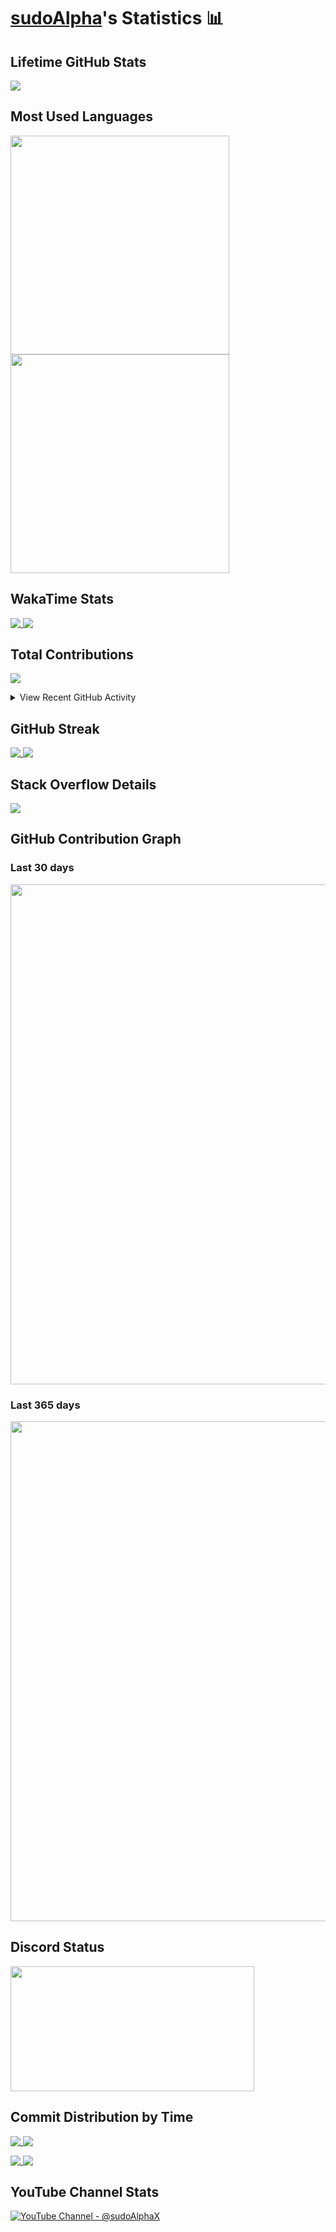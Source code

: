 # [sudoAlpha](https://github.com/sudoAlphaX)'s Statistics 📊

## Lifetime GitHub Stats

<p>
  <a href = "https://github.com/sudoAlphaX">
    <picture>
      <source media="(prefers-color-scheme: dark)" srcset="https://github-readme-stats.vercel.app/api?username=sudoAlphaX&show_icons=true&theme=github_dark&hide_border=false&include_all_commits=true&rank_icon=percentile&number_format=long&show=reviews,discussions_started,discussions_answered,prs_merged,prs_merged_percentage">
      <source media="(prefers-color-scheme: light)" srcset="https://github-readme-stats.vercel.app/api?username=sudoAlphaX&show_icons=true&theme=vue&hide_border=false&include_all_commits=true&rank_icon=percentile&number_format=long&show=reviews,discussions_started,discussions_answered,prs_merged,prs_merged_percentage">
      <img align="top" src="https://github-readme-stats.vercel.app/api?username=sudoAlphaX&show_icons=true&theme=vue&hide_border=false&include_all_commits=true&rank_icon=percentile&number_format=long&show=reviews,discussions_started,discussions_answered,prs_merged,prs_merged_percentage">
    </picture>
  </a>
</p>

## Most Used Languages

<p>
  <a href = "https://github.com/sudoAlphaX">
    <picture>
      <source media="(prefers-color-scheme: dark)" srcset="https://github-readme-stats.vercel.app/api/top-langs/?username=sudoalphax&custom_title=Alpha&apos;s%20Most%20Used%20Languages&layout=normal&langs_count=10&theme=github_dark&card_width=300">
      <source media="(prefers-color-scheme: light)" srcset="https://github-readme-stats.vercel.app/api/top-langs/?username=sudoalphax&custom_title=Alpha&apos;s%20Most%20Used%20Languages&layout=normal&langs_count=10&theme=vue&card_width=300">
      <img align="top" height="350" src="https://github-readme-stats.vercel.app/api/top-langs/?username=sudoalphax&custom_title=Alpha&apos;s%20Most%20Used%20Languages&layout=normal&langs_count=10&theme=vue&card_width=300">
    </picture>
  </a>

  <a href = "https://github.com/sudoAlphaX">
    <picture>
      <source media="(prefers-color-scheme: dark)" srcset="https://github-readme-stats.vercel.app/api/top-langs/?username=sudoalphax&custom_title=Alpha&apos;s%20Most%20Used%20Languages&layout=donut-vertical&langs_count=10&theme=github_dark">
      <source media="(prefers-color-scheme: light)" srcset="https://github-readme-stats.vercel.app/api/top-langs/?username=sudoalphax&custom_title=Alpha&apos;s%20Most%20Used%20Languages&layout=donut-vertical&langs_count=10&theme=vue">
      <img align="top" height="350" src="https://github-readme-stats.vercel.app/api/top-langs/?username=sudoalphax&custom_title=Alpha&apos;s%20Most%20Used%20Languages&layout=donut-vertical&langs_count=10&theme=vue" >
    </picture>
  </a>
</p>


## WakaTime Stats

<p>
  <a href = "https://wakatime.com/@sudoAlphaX">
    <picture>
      <source media="(prefers-color-scheme: dark)" srcset="https://github-readme-stats.vercel.app/api/wakatime?username=sudoAlphaX&theme=github_dark&custom_title=Alpha&apos;s%20WakaTime%20Stats&layout=default&langs_count=10">
      <source media="(prefers-color-scheme: light)" srcset="https://github-readme-stats.vercel.app/api/wakatime?username=sudoAlphaX&theme=vue&custom_title=Alpha&apos;s%20Wakatime%20Stats&layout=default%display_format=time&langs_count=10">
      <img align="top" src="https://github-readme-stats.vercel.app/api/wakatime?username=sudoAlphaX&theme=vue&custom_title=Alpha&apos;s%20Wakatime%20Stats&layout=default%display_format=time&langs_count=10">
    </picture>
  </a>

  <a href = "https://wakatime.com/@sudoAlphaX">
    <picture>
      <source media="(prefers-color-scheme: dark)" srcset="https://github-readme-stats.vercel.app/api/wakatime?username=sudoAlphaX&theme=github_dark&custom_title=Alpha&apos;s%20WakaTime%20Stats&layout=compact&display_format=percent&langs_count=10">
      <source media="(prefers-color-scheme: light)" srcset="https://github-readme-stats.vercel.app/api/wakatime?username=sudoAlphaX&theme=vue&custom_title=Alpha&apos;s%20WakaTime%20Stats&layout=compact&display_format=percent&langs_count=10">
      <img align="top" src="https://github-readme-stats.vercel.app/api/wakatime?username=sudoAlphaX&theme=vue&custom_title=Alpha&apos;s%20WakaTime%20Stats&layout=compact&display_format=percent&langs_count=10">
    </picture>
  </a>
</p>


## Total Contributions

<p>
  <a href = "https://github.com/sudoAlphaX">
    <picture>
      <source media="(prefers-color-scheme: dark)" srcset="https://streak-stats.demolab.com?user=sudoAlphaX&theme=github-dark-blue&date_format=j%20M%5B%20Y%5D&card_width=300&hide_current_streak=true&hide_longest_streak=true">
      <source media="(prefers-color-scheme: light)" srcset="https://streak-stats.demolab.com?user=sudoAlphaX&theme=vue&date_format=j%20M%5B%20Y%5D&card_width=300&hide_current_streak=true&hide_longest_streak=true">
      <img align="top" src="https://streak-stats.demolab.com?user=sudoAlphaX&theme=vue&date_format=j%20M%5B%20Y%5D&card_width=300&hide_current_streak=true&hide_longest_streak=true">
    </picture>
  </a>
</p>

<details>

  <summary>View Recent GitHub Activity</summary>

<!--START_SECTION:activity-->
1. ❗ Opened issue [#1507](https://github.com/KRTirtho/spotube/issues/1507) in [KRTirtho/spotube](https://github.com/KRTirtho/spotube)
2. 💪 Opened PR [#122](https://github.com/AckslD/nvim-neoclip.lua/pull/122) in [AckslD/nvim-neoclip.lua](https://github.com/AckslD/nvim-neoclip.lua)
3. ❗ Opened issue [#3235](https://github.com/Alexays/Waybar/issues/3235) in [Alexays/Waybar](https://github.com/Alexays/Waybar)
4. 💪 Opened PR [#1](https://github.com/BoopyTheFox/hyprpaper-gen/pull/1) in [BoopyTheFox/hyprpaper-gen](https://github.com/BoopyTheFox/hyprpaper-gen)
5. 💪 Opened PR [#168](https://github.com/adi1090x/rofi/pull/168) in [adi1090x/rofi](https://github.com/adi1090x/rofi)
6. 💪 Opened PR [#2](https://github.com/sudoAlphaX/noise-play-camera-access/pull/2) in [sudoAlphaX/noise-play-camera-access](https://github.com/sudoAlphaX/noise-play-camera-access)
7. 🗣 Commented on [#1](https://github.com/sudoAlphaX/noise-play-camera-access/issues/1#issuecomment-1923539526) in [sudoAlphaX/noise-play-camera-access](https://github.com/sudoAlphaX/noise-play-camera-access)
8. 🔒 Closed issue [#1](https://github.com/sudoAlphaX/noise-play-camera-access/issues/1) in [sudoAlphaX/noise-play-camera-access](https://github.com/sudoAlphaX/noise-play-camera-access)
9. 🎉 Merged PR [#26](https://github.com/sudoAlphaX/instagram-redact/pull/26) in [sudoAlphaX/instagram-redact](https://github.com/sudoAlphaX/instagram-redact)
10. 💪 Opened PR [#26](https://github.com/sudoAlphaX/instagram-redact/pull/26) in [sudoAlphaX/instagram-redact](https://github.com/sudoAlphaX/instagram-redact)
11. 💪 Opened PR [#667](https://github.com/DarkFlippers/unleashed-firmware/pull/667) in [DarkFlippers/unleashed-firmware](https://github.com/DarkFlippers/unleashed-firmware)
12. 💪 Opened PR [#9](https://github.com/sudoAlphaX/sudoAlphaX/pull/9) in [sudoAlphaX/sudoAlphaX](https://github.com/sudoAlphaX/sudoAlphaX)
13. 🎉 Merged PR [#24](https://github.com/sudoAlphaX/instagram-redact/pull/24) in [sudoAlphaX/instagram-redact](https://github.com/sudoAlphaX/instagram-redact)
14. 💪 Opened PR [#24](https://github.com/sudoAlphaX/instagram-redact/pull/24) in [sudoAlphaX/instagram-redact](https://github.com/sudoAlphaX/instagram-redact)
15. ❌ Closed PR [#7](https://github.com/sudoAlphaX/sudoAlphaX/pull/7) in [sudoAlphaX/sudoAlphaX](https://github.com/sudoAlphaX/sudoAlphaX)
16. 💪 Opened PR [#7](https://github.com/sudoAlphaX/sudoAlphaX/pull/7) in [sudoAlphaX/sudoAlphaX](https://github.com/sudoAlphaX/sudoAlphaX)
17. 🎉 Merged PR [#6](https://github.com/sudoAlphaX/sudoAlphaX/pull/6) in [sudoAlphaX/sudoAlphaX](https://github.com/sudoAlphaX/sudoAlphaX)
18. 💪 Opened PR [#6](https://github.com/sudoAlphaX/sudoAlphaX/pull/6) in [sudoAlphaX/sudoAlphaX](https://github.com/sudoAlphaX/sudoAlphaX)
19. 🎉 Merged PR [#5](https://github.com/sudoAlphaX/sudoAlphaX/pull/5) in [sudoAlphaX/sudoAlphaX](https://github.com/sudoAlphaX/sudoAlphaX)
20. 💪 Opened PR [#5](https://github.com/sudoAlphaX/sudoAlphaX/pull/5) in [sudoAlphaX/sudoAlphaX](https://github.com/sudoAlphaX/sudoAlphaX)
<!--END_SECTION:activity-->


</details>


## GitHub Streak

<p>
  <a href = "https://github.com/sudoAlphaX">
    <picture>
      <source media="(prefers-color-scheme: dark)" srcset="https://streak-stats.demolab.com?user=sudoAlphaX&theme=github-dark-blue&date_format=j%20M%5B%20Y%5D&hide_total_contributions=true&mode=daily&card_width=300">
      <source media="(prefers-color-scheme: light)" srcset="https://streak-stats.demolab.com?user=sudoAlphaX&theme=vue&date_format=j%20M%5B%20Y%5D&hide_total_contributions=true&mode=daily&card_width=300">
      <img align="top" src="https://streak-stats.demolab.com?user=sudoAlphaX&theme=vue&date_format=j%20M%5B%20Y%5D&hide_total_contributions=true&mode=daily&card_width=300">
    </picture>
  </a>

  <a href = "https://github.com/sudoAlphaX">
    <picture>
      <source media="(prefers-color-scheme: dark)" srcset="https://streak-stats.demolab.com?user=sudoAlphaX&theme=github-dark-blue&date_format=j%20M%5B%20Y%5D&hide_total_contributions=true&mode=weekly&card_width=300">
      <source media="(prefers-color-scheme: light)" srcset="https://streak-stats.demolab.com?user=sudoAlphaX&theme=vue&date_format=j%20M%5B%20Y%5D&hide_total_contributions=true&mode=weekly&card_width=300">
      <img align="top" src="https://streak-stats.demolab.com?user=sudoAlphaX&theme=vue&date_format=j%20M%5B%20Y%5D&hide_total_contributions=true&mode=weekly&card_width=300">
    </picture>
  </a>
</p>


## Stack Overflow Details

<p>
  <a href = "https://stackoverflow.com/users/13303636">
    <picture>
      <source media="(prefers-color-scheme: dark)" srcset="https://stackoverflow-readme-profile.johannchopin.fr/profile/13303636?theme=dark&website=true&location=true">
      <source media="(prefers-color-scheme: light)" srcset="https://stackoverflow-readme-profile.johannchopin.fr/profile/13303636?theme=default&website=true&location=true">
      <img align="top" src="https://stackoverflow-readme-profile.johannchopin.fr/profile/13303636?theme=default&website=true&location=true">
    </picture>
  </a>
</p>


## GitHub Contribution Graph

### Last 30 days

<p>
  <a href = "https://github.com/sudoAlphaX">
    <picture>
      <source media="(prefers-color-scheme: dark)" srcset="https://github-readme-activity-graph.vercel.app/graph?username=sudoalphax&theme=github-dark&area=true&radius=4.5">
      <source media="(prefers-color-scheme: light)" srcset="https://github-readme-activity-graph.vercel.app/graph?username=sudoalphax&theme=github-light&area=true&radius=4.5">
      <img align="top" width="800" src="https://github-readme-activity-graph.vercel.app/graph?username=sudoAlphaX&theme=github-light&area=true&radius=4.5">
    </picture>
  </a>
</p>

### Last 365 days

<p>
  <a href = "https://github.com/sudoAlphaX">
    <picture>
      <source media="(prefers-color-scheme: dark)" srcset="https://github-profile-summary-cards.vercel.app/api/cards/profile-details?username=sudoAlphaX&theme=transparent">
      <source media="(prefers-color-scheme: light)" srcset="https://github-profile-summary-cards.vercel.app/api/cards/profile-details?username=sudoAlphaX&theme=vue">
      <img align="top" width="800" src="https://github-profile-summary-cards.vercel.app/api/cards/profile-details?username=sudoalphax&theme=vue">
    </picture>
  </a>
</p>

## Discord Status

<p>
  <a href = "https://discord.com/users/705624271308849224">
    <picture>
      <source media="(prefers-color-scheme: dark)" srcset="https://lanyard.cnrad.dev/api/705624271308849224?theme=dark&bg=0d1117&showDisplayName=true&hideBadges=false&animated=true&borderRadius=4.5px&idleMessage=Currently%20sudoAlphing...">
      <source media="(prefers-color-scheme: light)" srcset="https://lanyard.cnrad.dev/api/705624271308849224?theme=light&bg=ffffff&showDisplayName=D&hideBadges=false&animated=true&borderRadius=4.5px&idleMessage=Currently%20sudoAlphing...">
      <img align="top" height="200" width="390" src="https://lanyard.cnrad.dev/api/705624271308849224?theme=light&bg=ffffff&showDisplayName=D&hideBadges=false&animated=true&borderRadius=4.5px&idleMessage=Currently%20sudoAlphing...">
    </picture>
  </a>
</p>


## Commit Distribution by Time

<p>
  <a href = "https://github.com/sudoAlphaX">
    <picture>
      <source media="(prefers-color-scheme: dark)" srcset="https://github-profile-summary-cards.vercel.app/api/cards/productive-time?username=sudoalphax&theme=transparent&utcOffset=-5">
      <source media="(prefers-color-scheme: light)" srcset="https://github-profile-summary-cards.vercel.app/api/cards/productive-time?username=sudoalphax&theme=vue&utcOffset=-5">
      <img align="top" src="https://github-profile-summary-cards.vercel.app/api/cards/productive-time?username=sudoalphax&theme=vue&utcOffset=-5">
    </picture>
  </a>

  <a href = "https://github.com/sudoAlphaX">
    <picture>
      <source media="(prefers-color-scheme: dark)" srcset="https://github-profile-summary-cards.vercel.app/api/cards/productive-time?username=sudoalphax&theme=transparent&utcOffset=0">
      <source media="(prefers-color-scheme: light)" srcset="https://github-profile-summary-cards.vercel.app/api/cards/productive-time?username=sudoalphax&theme=vue&utcOffset=0">
      <img align="top" src="https://github-profile-summary-cards.vercel.app/api/cards/productive-time?username=sudoalphax&theme=vue&utcOffset=0">
    </picture>
  </a>
</p>

<p>
  <a href = "https://github.com/sudoAlphaX">
    <picture>
      <source media="(prefers-color-scheme: dark)" srcset="https://github-profile-summary-cards.vercel.app/api/cards/productive-time?username=sudoalphax&theme=transparent&utcOffset=+1">
      <source media="(prefers-color-scheme: light)" srcset="https://github-profile-summary-cards.vercel.app/api/cards/productive-time?username=sudoalphax&theme=vue&utcOffset=+1">
      <img align="top" src="https://github-profile-summary-cards.vercel.app/api/cards/productive-time?username=sudoalphax&theme=vue&utcOffset=+1">
    </picture>
  </a>

  <a href = "https://github.com/sudoAlphaX">
    <picture>
      <source media="(prefers-color-scheme: dark)" srcset="https://github-profile-summary-cards.vercel.app/api/cards/productive-time?username=sudoalphax&theme=transparent&utcOffset=+5.30">
      <source media="(prefers-color-scheme: light)" srcset="https://github-profile-summary-cards.vercel.app/api/cards/productive-time?username=sudoalphax&theme=vue&utcOffset=+5.30">
      <img align="top" src="https://github-profile-summary-cards.vercel.app/api/cards/productive-time?username=sudoalphax&theme=vue&utcOffset=+5.30">
    </picture>
  </a>
</p>

## YouTube Channel Stats

<p>
  <a href = "https://www.youtube.com/@sudoAlphaX">
    <picture>
      <source media="(prefers-color-scheme: dark)" srcset="https://youtube-stats-card.vercel.app/api?channelid=UCix461uYyEVlqER24kMZ9ZQ&bg_color=0d1117&title_color=1f6feb&text_color=ffffff&icon_color=1f6feb">
      <source media="(prefers-color-scheme: light)" srcset="https://youtube-stats-card.vercel.app/api?channelid=UCix461uYyEVlqER24kMZ9ZQ&theme=vue">
      <img align="top" src="https://youtube-stats-card.vercel.app/api?channelid=UCix461uYyEVlqER24kMZ9ZQ&theme=vue", alt="YouTube Channel - @sudoAlphaX">
    </picture>
  </a>
</p>
